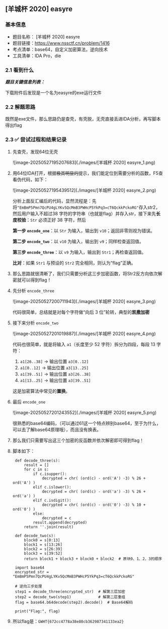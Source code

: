## [羊城杯 2020] easyre

### 基本信息

- 题目名称： [羊城杯 2020] easyre
- 题目链接：https://www.nssctf.cn/problem/1416
- 考点清单：base64，自定义加密算法，逆向技术
- 工具清单：IDA Pro，die

### 2.1 看到什么

***题目关键信息列表：***

下载附件后发现是一个名为easyre的exe运行文件

### 2.2 解题思路

既然是exe文件，那么思路仍是查壳，有壳脱，无壳直接丢进IDA分析，再写脚本得出flag

### 2.3 ✅ 尝试过程和结果记录

1. 先查壳，发现64位无壳

   ![image-20250527195207683](./images/[羊城杯 2020] easyre_1.png)

2. 用64位IDA打开，根据~~极其明显的~~提示，我们能定位到需要分析的函数，F5查看伪代码，如下：

   ![image-20250527195439512](./images/[羊城杯 2020] easyre_2.png)

   分析上面反汇编后的代码，显然流程是：先将`"EmBmP5Pmn7QcPU4gLYKv5QcMmB3PWHcP5YkPq3=cT6QckkPckoRG"`存入str2，然后用户输入不超过38 字符的字符串（也就是flag）并存入str，接下来先**长度校验**：`Str` 必须正好 38 字符，然后

   **第一步 `encode_one`**：以 `Str` 为输入，输出到 `v10`；返回非零则视为错误。

   **第二步 `encode_two`**：以 `v10` 为输入，输出到 `v9`；同样检查返回值。

   **第三步 `encode_three`**：以 `v9` 为输入，输出到 `Str1`；再检查返回值。

   **比对**：如果 `Str1` 与预设的 `Str2` 完全相同，则认为“flag”正确。

3. 那么思路就很清晰了，我们只需要分析这三步加密函数，将Str2反方向依次解密就可以得到flag！

4. 先分析 `encode_three`

   ![image-20250527200711943](./images/[羊城杯 2020] easyre_3.png)

   代码很简单，总结就是对每个字符做“向后 3 位”轮转，典型的**凯撒加密**

5. 接下来分析 `encode_two`

   ![image-20250527201019887](./images/[羊城杯 2020] easyre_4.png)

   代码也很简单，就是将输入 `a1`（长度至少 52 字符）拆分为四段，每段 13 字符：

   1. `a1[26..38]` → 输出位置 `a3[0..12]`
   2. `a1[0..12]`  → 输出位置 `a3[13..25]`
   3. `a1[39..51]` → 输出位置 `a3[26..38]`
   4. `a1[13..25]` → 输出位置 `a3[39..51]`

   这是加密算法中常见的**置换**。

6. 最后 `encode_one`

   ![image-20250527201243552](./images/[羊城杯 2020] easyre_5.png)

   很熟悉的base64编码，（可以通过61这一个特点辨别base64，至于为什么，可以去了解base64原理哦），而且没有换表。

7. 那么我们只需要写出这三个加密的反函数并依次解密即可得到flag！

8. 脚本如下：

   ```
    def decode_three(s):
        result = []
        for c in s:
            if c.isupper():
                decrypted = chr( (ord(c) - ord('A') -3) % 26 + ord('A') )
            elif c.islower():
                decrypted = chr( (ord(c) - ord('a') -3) % 26 + ord('a') )
            elif c.isdigit():
                decrypted = chr( (ord(c) - ord('0') -3) % 10 + ord('0') )
            else:
                decrypted = c
            result.append(decrypted)
        return ''.join(result)
    
    def decode_two(s):
        block0 = s[0:13]
        block1 = s[13:26]
        block2 = s[26:39]
        block3 = s[39:52]
        return block1 + block3 + block0 + block2  # 原块0、1、2、3的顺序
    
    import base64
    encrypted_str = "EmBmP5Pmn7QcPU4gLYKv5QcMmB3PWHcP5YkPq3=cT6QckkPckoRG"
    
    # 逆向三步处理
    step1 = decode_three(encrypted_str)  # 解第三层加密
    step2 = decode_two(step1)            # 解第二层重组
    flag = base64.b64decode(step2).decode()  # Base64解码
    
    print("Flag:", flag)
   ```

9. 所以flag是：`GWHT{672cc4778a38e80cb362987341133ea2}`
